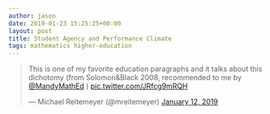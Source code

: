 ```yaml
---
author: jason
date: 2019-01-23 15:25:25+00:00
layout: post
title: Student Agency and Performance Climate
tags: mathematics higher-education
---
```


<blockquote class="twitter-tweet"><p lang="en" dir="ltr">This is one of my favorite education paragraphs and it talks about this dichotomy (from Solomon&amp;Black 2008, recommended to me by <a href="https://twitter.com/MandyMathEd?ref_src=twsrc%5Etfw">@MandyMathEd</a> ) <a href="https://t.co/JRfcg9mRQH">pic.twitter.com/JRfcg9mRQH</a></p>&mdash; Michael Reitemeyer (@mreitemeyer) <a href="https://twitter.com/mreitemeyer/status/1084105692007620609?ref_src=twsrc%5Etfw">January 12, 2019</a></blockquote> <script async src="https://platform.twitter.com/widgets.js" charset="utf-8"></script>


